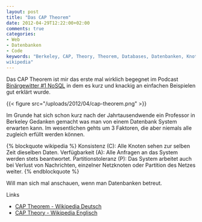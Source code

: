```yaml
---
layout: post
title: "Das CAP Theorem"
date: 2012-04-29T12:22:00+02:00
comments: true
categories:
- Web
- Datenbanken
- Code
keywords: "Berkeley, CAP, Theory, Theorem, Databases, Datenbanken, Knoten,
wikipedia"
---
```

Das CAP Theorem ist mir das erste mal wirklich begegnet im Podcast
[Binärgewitter #1
NoSQL](http://www.radiotux.de/index.php?/archives/5497-Binaergewitter-1-NoSQL.html)
in dem es kurz und knackig an einfachen Beispielen gut erklärt wurde.

{{< figure src="/uploads/2012/04/cap-theorem.png" >}}

Im Grunde hat sich schon kurz nach der Jahrtausendwende ein Professor in
Berkeley Gedanken gemacht was man von einem Datenbank System erwarten kann.
Im wesentlichen gehts um 3 Faktoren, die aber niemals alle zugleich erfüllt
werden können.

{% blockquote wikipedia %}
Konsistenz (C): Alle Knoten sehen zur selben Zeit dieselben Daten.
Verfügbarkeit (A): Alle Anfragen an das System werden stets beantwortet.
Partitionstoleranz (P): Das System arbeitet auch bei Verlust von Nachrichten, einzelner Netzknoten oder Partition des Netzes weiter.
{% endblockquote %}

Will man sich mal anschauen, wenn man Datenbanken betreut.

Links

* [CAP Theorem - Wikipedia Deutsch](http://de.wikipedia.org/wiki/CAP-Theorem)
* [CAP Theory - Wikipedia Englisch](http://en.wikipedia.org/wiki/CAP-Theory)

